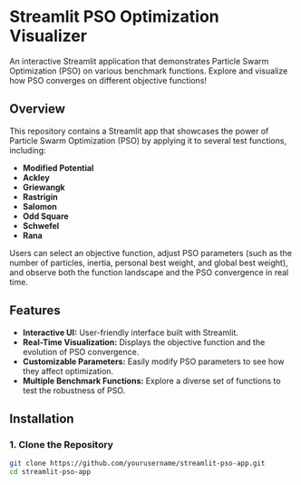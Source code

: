 # Streamlit PSO Optimization Visualizer

An interactive Streamlit application that demonstrates Particle Swarm Optimization (PSO) on various benchmark functions. Explore and visualize how PSO converges on different objective functions!

## Overview

This repository contains a Streamlit app that showcases the power of Particle Swarm Optimization (PSO) by applying it to several test functions, including:

- **Modified Potential**
- **Ackley**
- **Griewangk**
- **Rastrigin**
- **Salomon**
- **Odd Square**
- **Schwefel**
- **Rana**

Users can select an objective function, adjust PSO parameters (such as the number of particles, inertia, personal best weight, and global best weight), and observe both the function landscape and the PSO convergence in real time.

## Features

- **Interactive UI:** User-friendly interface built with Streamlit.
- **Real-Time Visualization:** Displays the objective function and the evolution of PSO convergence.
- **Customizable Parameters:** Easily modify PSO parameters to see how they affect optimization.
- **Multiple Benchmark Functions:** Explore a diverse set of functions to test the robustness of PSO.

## Installation

### 1. Clone the Repository

```bash
git clone https://github.com/yourusername/streamlit-pso-app.git
cd streamlit-pso-app
